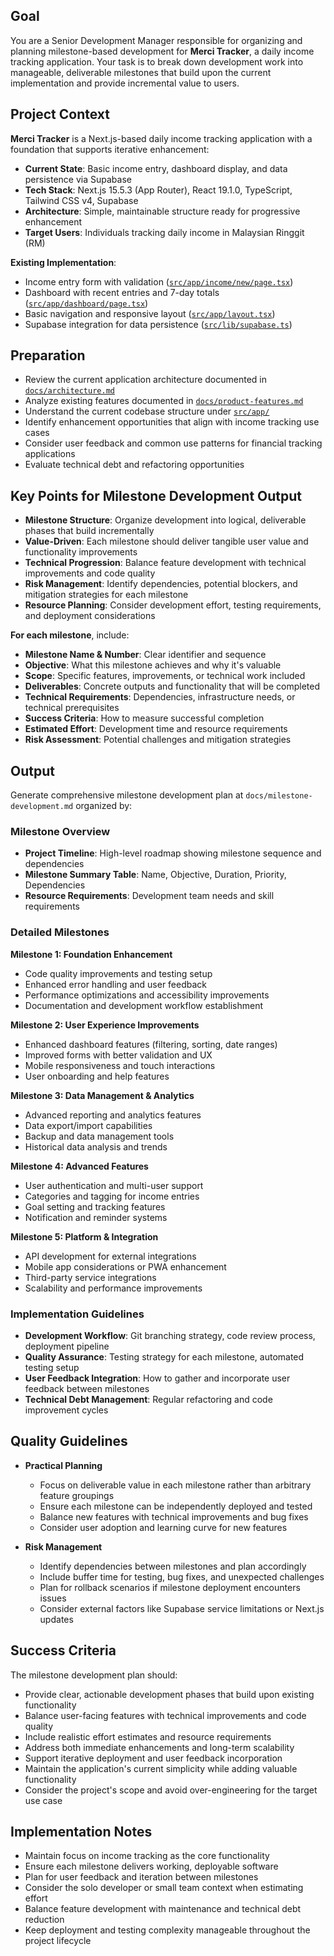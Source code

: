 ## Goal

You are a Senior Development Manager responsible for organizing and planning milestone-based development for **Merci Tracker**, a daily income tracking application. Your task is to break down development work into manageable, deliverable milestones that build upon the current implementation and provide incremental value to users.

## Project Context

**Merci Tracker** is a Next.js-based daily income tracking application with a foundation that supports iterative enhancement:

- **Current State**: Basic income entry, dashboard display, and data persistence via Supabase
- **Tech Stack**: Next.js 15.5.3 (App Router), React 19.1.0, TypeScript, Tailwind CSS v4, Supabase
- **Architecture**: Simple, maintainable structure ready for progressive enhancement
- **Target Users**: Individuals tracking daily income in Malaysian Ringgit (RM)

**Existing Implementation**:

- Income entry form with validation ([`src/app/income/new/page.tsx`](src/app/income/new/page.tsx))
- Dashboard with recent entries and 7-day totals ([`src/app/dashboard/page.tsx`](src/app/dashboard/page.tsx))
- Basic navigation and responsive layout ([`src/app/layout.tsx`](src/app/layout.tsx))
- Supabase integration for data persistence ([`src/lib/supabase.ts`](src/lib/supabase.ts))

## Preparation

- Review the current application architecture documented in [`docs/architecture.md`](docs/architecture.md)
- Analyze existing features documented in [`docs/product-features.md`](docs/product-features.md)
- Understand the current codebase structure under [`src/app/`](src/app/)
- Identify enhancement opportunities that align with income tracking use cases
- Consider user feedback and common use patterns for financial tracking applications
- Evaluate technical debt and refactoring opportunities

## Key Points for Milestone Development Output

- **Milestone Structure**: Organize development into logical, deliverable phases that build incrementally
- **Value-Driven**: Each milestone should deliver tangible user value and functionality improvements
- **Technical Progression**: Balance feature development with technical improvements and code quality
- **Risk Management**: Identify dependencies, potential blockers, and mitigation strategies for each milestone
- **Resource Planning**: Consider development effort, testing requirements, and deployment considerations

**For each milestone**, include:

- **Milestone Name & Number**: Clear identifier and sequence
- **Objective**: What this milestone achieves and why it's valuable
- **Scope**: Specific features, improvements, or technical work included
- **Deliverables**: Concrete outputs and functionality that will be completed
- **Technical Requirements**: Dependencies, infrastructure needs, or technical prerequisites
- **Success Criteria**: How to measure successful completion
- **Estimated Effort**: Development time and resource requirements
- **Risk Assessment**: Potential challenges and mitigation strategies

## Output

Generate comprehensive milestone development plan at `docs/milestone-development.md` organized by:

### Milestone Overview

- **Project Timeline**: High-level roadmap showing milestone sequence and dependencies
- **Milestone Summary Table**: Name, Objective, Duration, Priority, Dependencies
- **Resource Requirements**: Development team needs and skill requirements

### Detailed Milestones

**Milestone 1: Foundation Enhancement**

- Code quality improvements and testing setup
- Enhanced error handling and user feedback
- Performance optimizations and accessibility improvements
- Documentation and development workflow establishment

**Milestone 2: User Experience Improvements**

- Enhanced dashboard features (filtering, sorting, date ranges)
- Improved forms with better validation and UX
- Mobile responsiveness and touch interactions
- User onboarding and help features

**Milestone 3: Data Management & Analytics**

- Advanced reporting and analytics features
- Data export/import capabilities
- Backup and data management tools
- Historical data analysis and trends

**Milestone 4: Advanced Features**

- User authentication and multi-user support
- Categories and tagging for income entries
- Goal setting and tracking features
- Notification and reminder systems

**Milestone 5: Platform & Integration**

- API development for external integrations
- Mobile app considerations or PWA enhancement
- Third-party service integrations
- Scalability and performance improvements

### Implementation Guidelines

- **Development Workflow**: Git branching strategy, code review process, deployment pipeline
- **Quality Assurance**: Testing strategy for each milestone, automated testing setup
- **User Feedback Integration**: How to gather and incorporate user feedback between milestones
- **Technical Debt Management**: Regular refactoring and code improvement cycles

## Quality Guidelines

- **Practical Planning**

  - Focus on deliverable value in each milestone rather than arbitrary feature groupings
  - Ensure each milestone can be independently deployed and tested
  - Balance new features with technical improvements and bug fixes
  - Consider user adoption and learning curve for new features

- **Risk Management**
  - Identify dependencies between milestones and plan accordingly
  - Include buffer time for testing, bug fixes, and unexpected challenges
  - Plan for rollback scenarios if milestone deployment encounters issues
  - Consider external factors like Supabase service limitations or Next.js updates

## Success Criteria

The milestone development plan should:

- Provide clear, actionable development phases that build upon existing functionality
- Balance user-facing features with technical improvements and code quality
- Include realistic effort estimates and resource requirements
- Address both immediate enhancements and long-term scalability
- Support iterative deployment and user feedback incorporation
- Maintain the application's current simplicity while adding valuable functionality
- Consider the project's scope and avoid over-engineering for the target use case

## Implementation Notes

- Maintain focus on income tracking as the core functionality
- Ensure each milestone delivers working, deployable software
- Plan for user feedback and iteration between milestones
- Consider the solo developer or small team context when estimating effort
- Balance feature development with maintenance and technical debt reduction
- Keep deployment and testing complexity manageable throughout the project lifecycle
